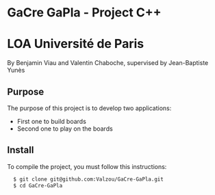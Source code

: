 # GaCre GaPla - Project C++
# LOA Université de Paris

By Benjamin Viau and Valentin Chaboche, supervised by Jean-Baptiste Yunès

## Purpose
The purpose of this project is to develop two applications:
 * First one to build boards
 * Second one to play on the boards

## Install

To compile the project, you must follow this instructions:
```sh
  $ git clone git@github.com:Valzou/GaCre-GaPla.git
  $ cd GaCre-GaPla
```
